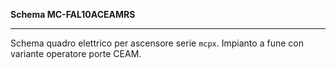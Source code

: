 __Schema MC-FAL10ACEAMRS__

---

Schema quadro elettrico per ascensore serie `mcpx`. Impianto a fune con variante operatore porte CEAM.

